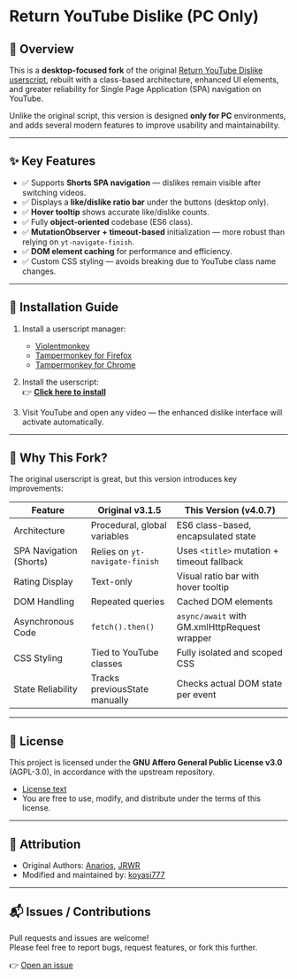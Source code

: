# Return YouTube Dislike (PC Only)

## 🧭 Overview

This is a **desktop-focused fork** of the original [Return YouTube Dislike userscript](https://github.com/Anarios/return-youtube-dislike/blob/main/Extensions/UserScript/Return%20Youtube%20Dislike.user.js), rebuilt with a class-based architecture, enhanced UI elements, and greater reliability for Single Page Application (SPA) navigation on YouTube.

Unlike the original script, this version is designed **only for PC** environments, and adds several modern features to improve usability and maintainability.

---

## ✨ Key Features

- ✅ Supports **Shorts SPA navigation** — dislikes remain visible after switching videos.
- ✅ Displays a **like/dislike ratio bar** under the buttons (desktop only).
- ✅ **Hover tooltip** shows accurate like/dislike counts.
- ✅ Fully **object-oriented** codebase (ES6 class).
- ✅ **MutationObserver + timeout-based** initialization — more robust than relying on `yt-navigate-finish`.
- ✅ **DOM element caching** for performance and efficiency.
- ✅ Custom CSS styling — avoids breaking due to YouTube class name changes.

---

## 🚀 Installation Guide

1. Install a userscript manager:
   - [Violentmonkey](https://violentmonkey.github.io/)
   - [Tampermonkey for Firefox](https://addons.mozilla.org/firefox/addon/tampermonkey/)
   - [Tampermonkey for Chrome](https://chrome.google.com/webstore/detail/tampermonkey/dhdgffkkebhmkfjojejmpbldmpobfkfo)

2. Install the userscript:  
   👉 **[Click here to install](https://raw.githubusercontent.com/koyasi777/return-youtube-dislike-pc-only/main/return-youtube-dislike-pc-only.user.js)**

3. Visit YouTube and open any video — the enhanced dislike interface will activate automatically.

---

## 🔄 Why This Fork?

The original userscript is great, but this version introduces key improvements:

| Feature                        | Original v3.1.5                | This Version (v4.0.7)                        |
|--------------------------------|--------------------------------|---------------------------------------------|
| Architecture                  | Procedural, global variables   | ES6 class-based, encapsulated state         |
| SPA Navigation (Shorts)       | Relies on `yt-navigate-finish` | Uses `<title>` mutation + timeout fallback  |
| Rating Display                | Text-only                      | Visual ratio bar with hover tooltip         |
| DOM Handling                  | Repeated queries               | Cached DOM elements                         |
| Asynchronous Code             | `fetch().then()`               | `async/await` with GM.xmlHttpRequest wrapper|
| CSS Styling                   | Tied to YouTube classes        | Fully isolated and scoped CSS               |
| State Reliability             | Tracks previousState manually  | Checks actual DOM state per event           |

---

## 📄 License

This project is licensed under the **GNU Affero General Public License v3.0** (AGPL-3.0), in accordance with the upstream repository.

- [License text](https://www.gnu.org/licenses/agpl-3.0.html)
- You are free to use, modify, and distribute under the terms of this license.

---

## 🤝 Attribution

- Original Authors: [Anarios](https://github.com/Anarios), [JRWR](https://github.com/JRWR)
- Modified and maintained by: [koyasi777](https://github.com/koyasi777)

---

## 📬 Issues / Contributions

Pull requests and issues are welcome!  
Please feel free to report bugs, request features, or fork this further.

👉 [Open an issue](https://github.com/koyasi777/return-youtube-dislike-pc-only/issues)

